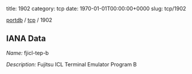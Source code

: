 title: 1902
category: tcp
date: 1970-01-01T00:00:00+0000
slug: tcp/1902

[portdb](/) / [tcp](/category/tcp.html) / 1902


## IANA Data

_Name:_ fjicl-tep-b

_Description:_ Fujitsu ICL Terminal Emulator Program B

